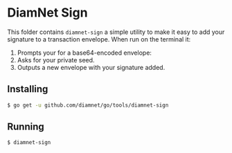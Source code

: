 # DiamNet Sign

This folder contains `diamnet-sign` a simple utility to make it easy to add your signature to a transaction envelope.  When run on the terminal it:

1.  Prompts your for a base64-encoded envelope:
2.  Asks for your private seed.
3.  Outputs a new envelope with your signature added.

## Installing

```bash
$ go get -u github.com/diamnet/go/tools/diamnet-sign
```

## Running

```bash
$ diamnet-sign
```

